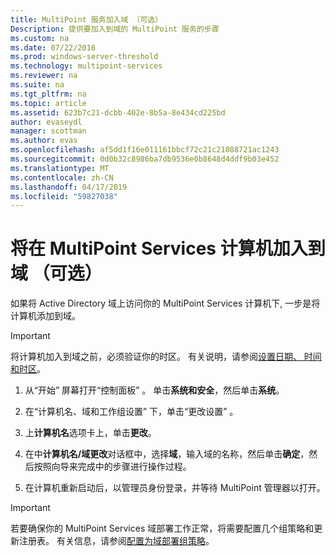 ```yaml
---
title: MultiPoint 服务加入域 （可选）
Description: 提供要加入到域的 MultiPoint 服务的步骤
ms.custom: na
ms.date: 07/22/2016
ms.prod: windows-server-threshold
ms.technology: multipoint-services
ms.reviewer: na
ms.suite: na
ms.tgt_pltfrm: na
ms.topic: article
ms.assetid: 623b7c21-dcbb-402e-8b5a-8e434cd225bd
author: evaseydl
manager: scottman
ms.author: evas
ms.openlocfilehash: af5dd1f16e011161bbcf72c21c21088721ac1243
ms.sourcegitcommit: 0d0b32c8986ba7db9536e0b8648d4ddf9b03e452
ms.translationtype: MT
ms.contentlocale: zh-CN
ms.lasthandoff: 04/17/2019
ms.locfileid: "59827038"
---
```

# <a name="join-the-multipoint-services-computer-to-a-domain-optional"></a>将在 MultiPoint Services 计算机加入到域 （可选）
如果将 Active Directory 域上访问你的 MultiPoint Services 计算机下, 一步是将计算机添加到域。  
  
> [!IMPORTANT]  
> 将计算机加入到域之前，必须验证你的时区。 有关说明，请参阅[设置日期、 时间和时区](Set-the-date--time--and-time-zone.md)。  
   
1.  从“开始”  屏幕打开“控制面板” 。 单击**系统和安全**，然后单击**系统**。  
  
2.  在“计算机名、域和工作组设置” 下，单击“更改设置” 。  
  
3.  上**计算机名**选项卡上，单击**更改**。  
  
4.  在中**计算机名/域更改**对话框中，选择**域**，输入域的名称，然后单击**确定**，然后按照向导来完成中的步骤进行操作过程。  
  
5.  在计算机重新启动后，以管理员身份登录，并等待 MultiPoint 管理器以打开。  
  
> [!IMPORTANT]  
> 若要确保你的 MultiPoint Services 域部署工作正常，将需要配置几个组策略和更新注册表。 有关信息，请参阅[配置为域部署组策略](https://technet.microsoft.com/library/dn265982.aspx)。  